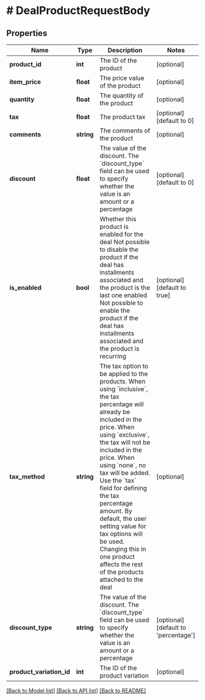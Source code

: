# # DealProductRequestBody

## Properties

Name | Type | Description | Notes
------------ | ------------- | ------------- | -------------
**product_id** | **int** | The ID of the product | [optional]
**item_price** | **float** | The price value of the product | [optional]
**quantity** | **float** | The quantity of the product | [optional]
**tax** | **float** | The product tax | [optional] [default to 0]
**comments** | **string** | The comments of the product | [optional]
**discount** | **float** | The value of the discount. The &#x60;discount_type&#x60; field can be used to specify whether the value is an amount or a percentage | [optional] [default to 0]
**is_enabled** | **bool** | Whether this product is enabled for the deal  Not possible to disable the product if the deal has installments associated and the product is the last one enabled  Not possible to enable the product if the deal has installments associated and the product is recurring | [optional] [default to true]
**tax_method** | **string** | The tax option to be applied to the products. When using &#x60;inclusive&#x60;, the tax percentage will already be included in the price. When using &#x60;exclusive&#x60;, the tax will not be included in the price. When using &#x60;none&#x60;, no tax will be added. Use the &#x60;tax&#x60; field for defining the tax percentage amount. By default, the user setting value for tax options will be used. Changing this in one product affects the rest of the products attached to the deal | [optional]
**discount_type** | **string** | The value of the discount. The &#x60;discount_type&#x60; field can be used to specify whether the value is an amount or a percentage | [optional] [default to 'percentage']
**product_variation_id** | **int** | The ID of the product variation | [optional]

[[Back to Model list]](../../README.md#models) [[Back to API list]](../../README.md#endpoints) [[Back to README]](../../README.md)

